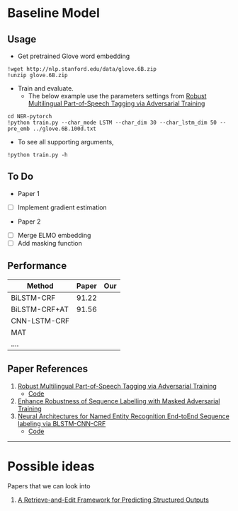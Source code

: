 # Baseline Model
## Usage
+ Get pretrained Glove word embedding
```
!wget http://nlp.stanford.edu/data/glove.6B.zip
!unzip glove.6B.zip
```
+ Train and evaluate.
   + The below example use the parameters settings from [Robust Multilingual Part-of-Speech Tagging via Adversarial Training](https://www.aclweb.org/anthology/N18-1089.pdf)
```
cd NER-pytorch
!python train.py --char_mode LSTM --char_dim 30 --char_lstm_dim 50 --pre_emb ../glove.6B.100d.txt
```
+ To see all supporting arguments,
```
!python train.py -h
```

## To Do
+ Paper 1
- [ ] Implement gradient estimation

+ Paper 2
- [ ] Merge ELMO embedding
- [ ] Add masking function

## Performance
| Method        | Paper | Our |
|---------------|-------|-----|
| BiLSTM-CRF    | 91.22 |     |
| BiLSTM-CRF+AT | 91.56 |     |
| CNN-LSTM-CRF  |       |     |
| MAT           |       |     |
| ....          |       |     |

## Paper References
1. [Robust Multilingual Part-of-Speech Tagging via Adversarial Training](https://www.aclweb.org/anthology/N18-1089.pdf)
   - [Code](https://github.com/michiyasunaga/pos_adv)
2. [Enhance Robustness of Sequence Labelling with Masked Adversarial Training](https://www.aclweb.org/anthology/2020.findings-emnlp.28/)
3. [Neural Architectures for Named Entity Recognition End-toEnd Sequence labeling via BLSTM-CNN-CRF](https://arxiv.org/pdf/1603.01354.pdf)
   - [Code](https://github.com/glample/tagger)
---
# Possible ideas
Papers that we can look into
1. [A Retrieve-and-Edit Framework for Predicting Structured Outputs](https://papers.nips.cc/paper/2018/file/cd17d3ce3b64f227987cd92cd701cc58-Paper.pdf)

